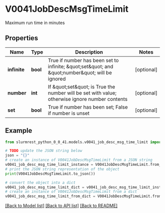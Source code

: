 # V0041JobDescMsgTimeLimit

Maximum run time in minutes

## Properties

Name | Type | Description | Notes
------------ | ------------- | ------------- | -------------
**infinite** | **bool** | True if number has been set to infinite; \&quot;set\&quot; and \&quot;number\&quot; will be ignored | [optional] 
**number** | **int** | If \&quot;set\&quot; is True the number will be set with value; otherwise ignore number contents | [optional] 
**set** | **bool** | True if number has been set; False if number is unset | [optional] 

## Example

```python
from slurmrest_python_0_0_41.models.v0041_job_desc_msg_time_limit import V0041JobDescMsgTimeLimit

# TODO update the JSON string below
json = "{}"
# create an instance of V0041JobDescMsgTimeLimit from a JSON string
v0041_job_desc_msg_time_limit_instance = V0041JobDescMsgTimeLimit.from_json(json)
# print the JSON string representation of the object
print(V0041JobDescMsgTimeLimit.to_json())

# convert the object into a dict
v0041_job_desc_msg_time_limit_dict = v0041_job_desc_msg_time_limit_instance.to_dict()
# create an instance of V0041JobDescMsgTimeLimit from a dict
v0041_job_desc_msg_time_limit_from_dict = V0041JobDescMsgTimeLimit.from_dict(v0041_job_desc_msg_time_limit_dict)
```
[[Back to Model list]](../README.md#documentation-for-models) [[Back to API list]](../README.md#documentation-for-api-endpoints) [[Back to README]](../README.md)


